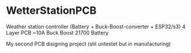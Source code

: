 # WetterStationPCB
Weather station controller (Battery + Buck-Boost-converter + ESP32/s3)
4 Layer PCB ~10A Buck Boost 21700 Battery

My second PCB disigning project (stil untestet but in manufacturing)
